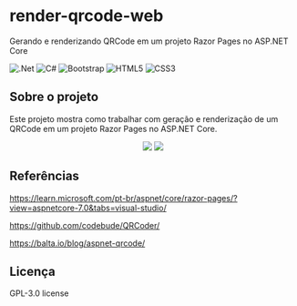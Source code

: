 # render-qrcode-web
Gerando e renderizando QRCode em um projeto Razor Pages no ASP.NET Core

![.Net](https://img.shields.io/badge/.NET-5C2D91?style=for-the-badge&logo=.net&logoColor=white)
![C#](https://img.shields.io/badge/c%23-%23239120.svg?style=for-the-badge&logo=c-sharp&logoColor=white)
![Bootstrap](https://img.shields.io/badge/bootstrap-%23563D7C.svg?style=for-the-badge&logo=bootstrap&logoColor=white)
![HTML5](https://img.shields.io/badge/html5-%23E34F26.svg?style=for-the-badge&logo=html5&logoColor=white)
![CSS3](https://img.shields.io/badge/css3-%231572B6.svg?style=for-the-badge&logo=css3&logoColor=white)

## Sobre o projeto
Este projeto mostra como trabalhar com geração e renderização de um QRCode em um projeto Razor Pages no ASP.NET Core.

<div align="center">
    <img src="https://user-images.githubusercontent.com/54154628/230131643-d21fffb8-3fd3-4bca-a6ba-7214de172637.png"</img>
    <img src="https://user-images.githubusercontent.com/54154628/230131772-3ecd468b-e192-4f93-ac94-8186819a2ac3.png"</img>
</div>

## Referências
https://learn.microsoft.com/pt-br/aspnet/core/razor-pages/?view=aspnetcore-7.0&tabs=visual-studio/

https://github.com/codebude/QRCoder/

https://balta.io/blog/aspnet-qrcode/

## Licença
GPL-3.0 license
